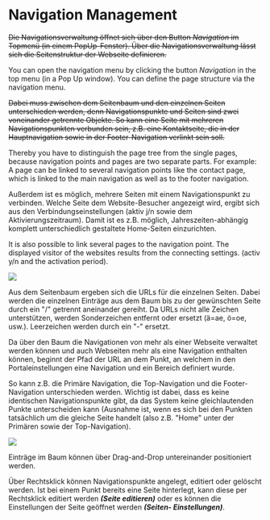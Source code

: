 # Navigation Management

~~Die Navigationsverwaltung öffnet sich über den Button *Navigation* im Topmenü (in einem PopUp-Fenster). Über die Navigationsverwaltung lässt sich die Seitenstruktur der Webseite definieren.~~

You can open the navigation menu by clicking the button *Navigation* in the top menu (in a Pop Up window). You can define the page structure via the navigation menu.

~~Dabei muss zwischen dem Seitenbaum und den einzelnen Seiten unterschieden werden, denn Navigationspunkte und Seiten sind zwei voneinander getrennte Objekte. So kann eine Seite mit mehreren Navigationspunkten verbunden sein, z.B. eine Kontaktseite, die in der Hauptnavigation sowie in der Footer-Navigation verlinkt sein soll.~~

Thereby you have to distinguish the page tree from the single pages, because navigation points and pages are two separate parts. For example: A page can be linked to several navigation points like the contact page, which is linked to the main navigation as well as to the footer navigation.

Außerdem ist es möglich, mehrere Seiten mit einem Navigationspunkt zu verbinden. Welche Seite dem Website-Besucher angezeigt wird, ergibt sich aus den Verbindungseinstellungen (aktiv j/n sowie dem Aktivierungszeitraum). Damit ist es z.B. möglich, Jahreszeiten-abhängig komplett unterschiedlich gestaltete Home-Seiten einzurichten. 

It is also possible to link several pages to the navigation point. The displayed visitor of the websites results from the connecting settings. (activ y/n and the activation period). 

![](bild13.png)

Aus dem Seitenbaum ergeben sich die URLs für die einzelnen Seiten. Dabei werden die einzelnen Einträge aus dem Baum bis zu der gewünschten Seite durch ein "/" getrennt aneinander gereiht. Da URLs nicht alle Zeichen unterstützen, werden Sonderzeichen entfernt oder ersetzt (ä=ae, ö=oe, usw.). Leerzeichen werden durch ein "-" ersetzt.

Da über den Baum die Navigationen von mehr als einer Webseite verwaltet werden können und auch Webseiten mehr als eine Navigation enthalten können, beginnt der Pfad der URL an dem Punkt, an welchem in den Portaleinstellungen eine Navigation und ein Bereich definiert wurde.

So kann z.B. die Primäre Navigation, die Top-Navigation und die Footer-Navigation unterschieden werden. Wichtig ist dabei, dass es keine identischen Navigationspunkte gibt, da das System keine gleichlautenden Punkte unterscheiden kann (Ausnahme ist, wenn es sich bei den Punkten tatsächlich um die gleiche Seite handelt (also z.B. "Home" unter der Primären sowie der Top-Navigation).

![](bild14.png)

Einträge im Baum können über Drag-and-Drop untereinander positioniert werden. 

Über Rechtsklick können Navigationspunkte angelegt, editiert oder gelöscht werden. Ist bei einem Punkt bereits eine Seite hinterlegt, kann diese per Rechtsklick editiert werden ***(Seite editieren)*** oder es können die Einstellungen der Seite geöffnet werden ***(Seiten- Einstellungen)***.